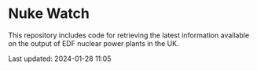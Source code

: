 # Nuke Watch

This repository includes code for retrieving the latest information available on the output of EDF nuclear power plants in the UK.

Last updated: 2024-01-28 11:05